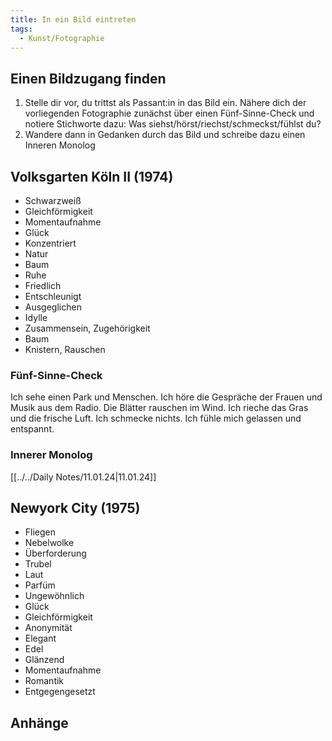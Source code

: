 ```yaml
---
title: In ein Bild eintreten
tags:
  - Kunst/Fotographie
---
```


## Einen Bildzugang finden

1. Stelle dir vor, du trittst als Passant:in in das Bild ein. Nähere dich der vorliegenden Fotographie zunächst über einen Fünf-Sinne-Check und notiere Stichworte dazu: Was siehst/hörst/riechst/schmeckst/fühlst du?
2. Wandere dann in Gedanken durch das Bild und schreibe dazu einen Inneren Monolog

## Volksgarten Köln II (1974)

- Schwarzweiß
- Gleichförmigkeit
- Momentaufnahme
- Glück
- Konzentriert
- Natur
- Baum
- Ruhe
- Friedlich
- Entschleunigt
- Ausgeglichen
- Idylle
- Zusammensein, Zugehörigkeit
- Baum
- Knistern, Rauschen

### Fünf-Sinne-Check

Ich sehe einen Park und Menschen. Ich höre die Gespräche der Frauen und Musik aus dem Radio. Die Blätter rauschen im Wind. Ich rieche das Gras und die frische Luft. Ich schmecke nichts. Ich fühle mich gelassen und entspannt.

### Innerer Monolog

[[../../Daily Notes/11.01.24|11.01.24]]

## Newyork City (1975)

- Fliegen
- Nebelwolke
- Überforderung
- Trubel
- Laut
- Parfüm
- Ungewöhnlich
- Glück
- Gleichförmigkeit
- Anonymität
- Elegant
- Edel
- Glänzend
- Momentaufnahme
- Romantik
- Entgegengesetzt

## Anhänge
